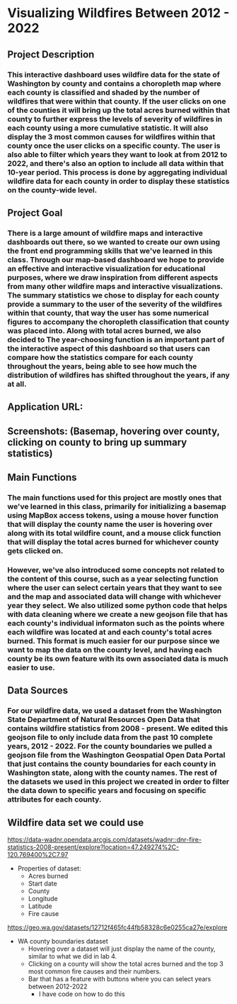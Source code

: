 # Visualizing Wildfires Between 2012 - 2022

## Project Description
### This interactive dashboard uses wildfire data for the state of Washington by county and contains a choropleth map where each county is classified and shaded by the number of wildfires that were within that county. If the user clicks on one of the counties it will bring up the total acres burned within that county to further express the levels of severity of wildfires in each county using a more cumulative statistic. It will also display the 3 most common causes for wildfires within that county once the user clicks on a specific county. The user is also able to filter which years they want to look at from 2012 to 2022, and there's also an option to include all data within that 10-year period. This process is done by aggregating individual wildfire data for each county in order to display these statistics on the county-wide level. 

## Project Goal
### There is a large amount of wildfire maps and interactive dashboards out there, so we wanted to create our own using the front end programming skills that we've learned in this class. Through our map-based dashboard we hope to provide an effective and interactive visualization for educational purposes, where we draw inspiration from different aspects from many other wildfire maps and interactive visualizations. The summary statistics we chose to display for each county provide a summary to the user of the severity of the wildfires within that county, that way the user has some numerical figures to accompany the choropleth classification that county was placed into. Along with total acres burned, we also decided to The year-choosing function is an important part of the interactive aspect of this dashboard so that users can compare how the statistics compare for each county throughout the years, being able to see how much the distribution of wildfires has shifted throughout the years, if any at all.

## Application URL:

## Screenshots: (Basemap, hovering over county, clicking on county to bring up summary statistics)

## Main Functions
### The main functions used for this project are mostly ones that we've learned in this class, primarily for initializing a basemap using MapBox access tokens, using a mouse hover function that will display the county name the user is hovering over along with its total wildfire count, and a mouse click function that will display the total acres burned for whichever county gets clicked on.
### However, we've also introduced some concepts not related to the content of this course, such as a year selecting function where the user can select certain years that they want to see and the map and associated data will change with whichever year they select. We also utilized some python code that helps with data cleaning where we create a new geojson file that has each county's individual informaton such as the points where each wildfire was located at and each county's total acres burned. This format is much easier for our purpose since we want to map the data on the county level, and having each county be its own feature with its own associated data is much easier to use. 

## Data Sources
### For our wildfire data, we used a dataset from the Washington State Department of Natural Resources Open Data that contains wildfire statistics from 2008 - present. We edited this geojson file to only include data from the past 10 complete years, 2012 - 2022. For the county boundaries we pulled a geojson file from the Washington Geospatial Open Data Portal that just contains the county boundaries for each county in Washington state, along with the county names. The rest of the datasets we used in this project we created in order to filter the data down to specific years and focusing on specific attributes for each county.


## Wildfire data set we could use 
https://data-wadnr.opendata.arcgis.com/datasets/wadnr::dnr-fire-statistics-2008-present/explore?location=47.249274%2C-120.769400%2C7.97
- Properties of dataset:
  - Acres burned
  - Start date
  - County
  - Longitude
  - Latitude 
  - Fire cause 


https://geo.wa.gov/datasets/12712f465fc44fb58328c6e0255ca27e/explore
- WA county boundaries dataset
  - Hovering over a dataset will just display the name of the county, similar to what we did in lab 4.
  - Clicking on a county will show the total acres burned and the top 3 most common fire causes and their numbers.
  - Bar that has a feature with buttons where you can select years between 2012-2022
    - I have code on how to do this
